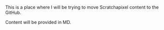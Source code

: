 This is a place where I will be trying to move Scratchapixel content to the GitHub.

Content will be provided in MD.
